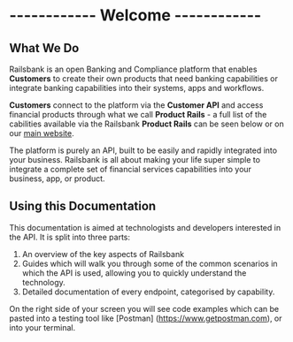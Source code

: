 # ------------ Welcome ------------
## What We Do
Railsbank is an open Banking and Compliance platform that enables **Customers** to create their own products that need banking capabilities or integrate banking capabilities into their systems, apps and workflows.

**Customers** connect to the platform via the **Customer API** and access financial products through what we call **Product Rails** - a full list of the cabilities available via the Railsbank **Product Rails** can be seen below or on our [main website](https://www.railsbank.com/).

The platform is purely an API, built to be easily and rapidly integrated into your business. Railsbank is all about making your life super simple to integrate a complete set of financial services capabilities into your business, app, or product.

## Using this Documentation
This documentation is aimed at technologists and developers interested in the API. It is split into three parts:

1. An overview of the key aspects of Railsbank
2. Guides which will walk you through some of the common scenarios in which the API is used, allowing you to quickly understand the technology.
3. Detailed documentation of every endpoint, categorised by capability.

On the right side of your screen you will see code examples which can be pasted into a testing tool like [Postman] (https://www.getpostman.com), or into your terminal.  
